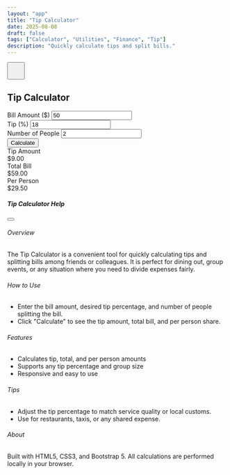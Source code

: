 ```yaml
---
layout: "app"
title: "Tip Calculator"
date: 2025-08-08
draft: false
tags: ["Calculator", "Utilities", "Finance", "Tip"]
description: "Quickly calculate tips and split bills."
---
```

<main class="min-vh-100 d-flex align-items-center justify-content-center position-relative">
  <button type="button" class="btn btn-light position-absolute top-0 end-0 m-3 rounded-circle shadow" data-bs-toggle="modal" data-bs-target="#helpModal" style="z-index:10;width:2.5rem;height:2.5rem;">
    <i class="fas fa-question fa-lg text-primary"></i>
  </button>
  <div class="calc-wrap">
    <section class="card shadow-lg border-0 h-100">
      <div class="card-header bg-transparent">
        <h1 class="h4 mb-0 text-center">Tip Calculator</h1>
      </div>
      <div class="card-body">
        <div class="form-container">
          <div class="mb-3">
            <label for="bill" class="form-label">Bill Amount ($)</label>
            <input type="number" class="form-control" id="bill" value="50">
          </div>
          <div class="mb-3">
            <label for="tip" class="form-label">Tip (%)</label>
            <input type="number" class="form-control" id="tip" value="18">
          </div>
          <div class="mb-3">
            <label for="people" class="form-label">Number of People</label>
            <input type="number" class="form-control" id="people" value="2">
          </div>
          <div class="mb-3">
            <button id="calculate" class="btn btn-primary w-100">Calculate</button>
          </div>
        </div>
        <div class="results mt-4">
          <div class="result-card">
            <div class="result-label">Tip Amount</div>
            <div id="tip-amount" class="result-value">$9.00</div>
          </div>
          <div class="result-card">
            <div class="result-label">Total Bill</div>
            <div id="total-bill" class="result-value">$59.00</div>
          </div>
          <div class="result-card">
            <div class="result-label">Per Person</div>
            <div id="per-person" class="result-value">$29.50</div>
          </div>
        </div>
      </div>
    </section>
  </div>
</main>
<div class="modal fade" id="helpModal" tabindex="-1" aria-labelledby="helpModalLabel" aria-hidden="true">
  <div class="modal-dialog modal-dialog-centered modal-lg">
    <div class="modal-content">
      <div class="modal-header">
        <h5 class="modal-title" id="helpModalLabel">Tip Calculator Help</h5>
        <button type="button" class="btn-close" data-bs-dismiss="modal" aria-label="Close"></button>
      </div>
      <div class="modal-body">
        <h6>Overview</h6>
        <p>
          The Tip Calculator is a convenient tool for quickly calculating tips and splitting bills among friends or colleagues. It is perfect for dining out, group events, or any situation where you need to divide expenses fairly.
        </p>
        <h6>How to Use</h6>
        <ul>
          <li>Enter the bill amount, desired tip percentage, and number of people splitting the bill.</li>
          <li>Click "Calculate" to see the tip amount, total bill, and per person share.</li>
        </ul>
        <h6>Features</h6>
        <ul>
          <li>Calculates tip, total, and per person amounts</li>
          <li>Supports any tip percentage and group size</li>
          <li>Responsive and easy to use</li>
        </ul>
        <h6>Tips</h6>
        <ul>
          <li>Adjust the tip percentage to match service quality or local customs.</li>
          <li>Use for restaurants, taxis, or any shared expense.</li>
        </ul>
        <h6>About</h6>
        <p>
          Built with HTML5, CSS3, and Bootstrap 5. All calculations are performed locally in your browser.
        </p>
      </div>
    </div>
  </div>
</div>
